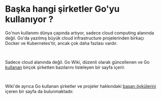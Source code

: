 # Başka hangi şirketler Go'yu kullanıyor ?

Go'nun kullanımı dünya çapında artıyor, sadece cloud computing alanında değil.
Go'da yazılmış büyük cloud infrastructure projelerinden birkaçı Docker ve Kubernetes'tir, ancak çok daha fazlası vardır.

<br>

Sadece cloud alanında değil. Go Wiki, düzenli olarak güncellenen ve Go [kullanan](https://go.dev/wiki/GoUsers) birçok şirketten bazılarını listeleyen bir sayfa içerir.

<br>

Wiki'de ayrıca Go kullanan şirketler ve projeler hakkındaki [başarı öykülerini](https://go.dev/wiki/SuccessStories) içeren bir sayfa da bulunmaktadır.